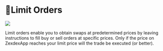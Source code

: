 # 📝Limit Orders

![](../../../.gitbook/images/limit_orders_header.png)

Limit orders enable you to obtain swaps at predetermined prices by leaving instructions to fill buy or sell orders at specific prices. Only if the price on ZexdexApp reaches your limit price will the trade be executed (or better).
